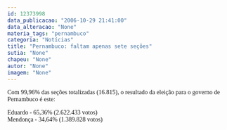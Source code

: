 ```yaml
---
id: 12373998
data_publicacao: "2006-10-29 21:41:00"
data_alteracao: "None"
materia_tags: "pernambuco"
categoria: "Notícias"
title: "Pernambuco: faltam apenas sete seções"
sutia: "None"
chapeu: "None"
autor: "None"
imagem: "None"
---
```

<p><P><FONT face=Verdana>Com 99,96% das seções totalizadas&nbsp;(16.815),&nbsp;o resultado da eleição para o governo de Pernambuco é este:</FONT></P></p>
<p><P><FONT face=Verdana>Eduardo - 65,36% (</FONT><FONT face=Verdana>2.622.433 votos)<BR>Mendonça - 34,64% (1.389.828 votos)</FONT></P> </p>
